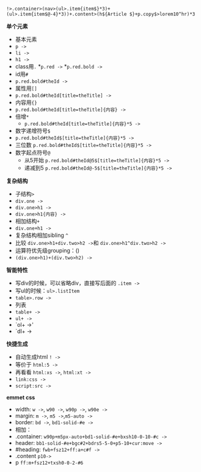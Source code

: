 
`!>.container>(nav>(ul>.item{item$}*3)+(ul>.item{item$@-4}*3))+.content>(h${Article $}+p.copy$>lorem10^hr)*3`

**单个元素**
 * 基本元素
  * `p ->`
  * `li ->`
  * `h1 ->`
 * class用`.`
  *`p.red ->`
  *`p.red.bold ->`
 * id用`#`
  * `p.red.bold#theId ->`
 * 属性用`[]`
  * `p.red.bold#theId[title=theTitle] ->`
 * 内容用`{}`
  * `p.red.bold#theId[title=theTitle]{内容} ->`
 * 倍增`*`
   * `p.red.bold#theId[title=theTitle]{内容}*5 ->`
 * 数字递增符号`$`
  * `p.red.bold#theId$[title=theTitle]{内容}*5 ->`
  * 三位数 `p.red.bold#theId$[title=theTitle]{内容}*5 ->`
 * 数字起点符号`@`  
   * 从5开始 `p.red.bold#theId@5$[title=theTitle]{内容}*5 ->`
   * 递减到5 `p.red.bold#theId@-5$[title=theTitle]{内容}*5 ->`

**复杂结构**
 * 子结构`>`
  * `div.one ->`
  * `div.one>h1 ->`
  * `div.one>h1{内容} ->`
 * 相加结构`+`
  * `div.one+h1 ->`
 * 复杂结构相加sibling `^`
  * 比较 `div.one>h1+div.two>h2 ->`和 `div.one>h1^div.two>h2 ->`
 * 运算符优先级grouping：()
  * `(div.one>h1)+(div.two>h2) ->`

**智能特性**
 * 写div的时候，可以省略div，直接写后面的  `.item ->`
 * 写ul的时候：`ul>.listItem`
 * `table>.row ->`
 * 列表
  * `table+ ->`
  * `ul+ ->`
  * `ol+ ->'
  * `dl+ ->

**快捷生成**
 * 自动生成html `! ->`
 * 等价于 `html:5 ->`
 * 再看看 `html:xs ->`, `html:xt ->`
 * `link:css ->`
 * `script:src ->`

**emmet css**
 * width:  `w ->`, `w90 ->`, `w90p ->`,  `w90e ->`
 * margin: `m ->`, `m5 ->`,`m5-auto ->`
 * border: `bd ->`, `bd1-solid-#e ->`
 * 相加：
  * .container: `w90p+m5px-auto+bd1-solid-#e+bxsh10-0-10-#c ->`
  * header:  `bb1-solid-#e+bgc#2+bdrs5-5-0+p5-10+cur:move ->`
  * #heading: `fwb+fsz12+ff:a+c#f ->`
  * .content `p10-> `
  * p `ff:m+fsz12+txsh0-0-2-#6`

